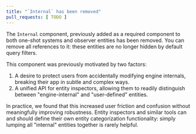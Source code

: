 ```yaml
---
title: "`Internal` has been removed"
pull_requests: [ TODO ]
---
```


The `Internal` component, previously added as a required component to both one-shot systems and observer entities has been removed.
You can remove all references to it: these entities are no longer hidden by default query filters.

This component was previously motivated by two factors:

1. A desire to protect users from accidentally modifying engine internals, breaking their app in subtle and complex ways.
2. A unified API for entity inspectors, allowing them to readily distinguish between "engine-internal" and "user-defined" entities.

In practice, we found that this increased user friction and confusion without meaningfully improving robustness.
Entity inspectors and similar tools can and should define their own entity categorization functionality:
simply lumping all "internal" entities together is rarely helpful.
